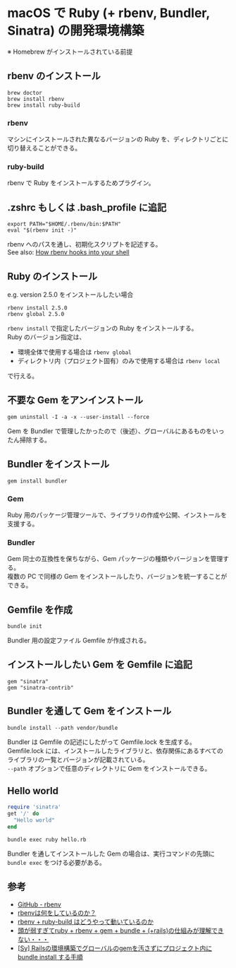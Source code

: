# macOS で Ruby (+ rbenv, Bundler, Sinatra) の開発環境構築

※ Homebrew がインストールされている前提

## rbenv のインストール

```
brew doctor
brew install rbenv
brew install ruby-build
```

### rbenv

マシンにインストールされた異なるバージョンの Ruby を、ディレクトリごとに切り替えることができる。

### ruby-build

rbenv で Ruby をインストールするためプラグイン。

## .zshrc もしくは .bash_profile に追記

```
export PATH="$HOME/.rbenv/bin:$PATH"
eval "$(rbenv init -)"
```

rbenv へのパスを通し、初期化スクリプトを記述する。  
See also: [How rbenv hooks into your shell](https://github.com/rbenv/rbenv#how-rbenv-hooks-into-your-shell)

## Ruby のインストール

e.g. version 2.5.0 をインストールしたい場合

```
rbenv install 2.5.0
rbenv global 2.5.0
```

`rbenv install` で指定したバージョンの Ruby をインストールする。  
Ruby のバージョン指定は、

- 環境全体で使用する場合は `rbenv global`
- ディレクトリ内（プロジェクト固有）のみで使用する場合は `rbenv local`

で行える。

## 不要な Gem をアンインストール

```
gem uninstall -I -a -x --user-install --force
```

Gem を Bundler で管理したかったので（後述）、グローバルにあるものをいったん掃除する。

## Bundler をインストール

```
gem install bundler
```

### Gem

Ruby 用のパッケージ管理ツールで、ライブラリの作成や公開、インストールを支援する。

### Bundler

Gem 同士の互換性を保ちながら、Gem パッケージの種類やバージョンを管理する。  
複数の PC で同様の Gem をインストールしたり、バージョンを統一することができる。

## Gemfile を作成

```
bundle init
```

Bundler 用の設定ファイル Gemfile が作成される。

## インストールしたい Gem を Gemfile に追記

```
gem "sinatra"
gem "sinatra-contrib"
```

## Bundler を通して Gem をインストール

```
bundle install --path vendor/bundle
```

Bundler は Gemfile の記述にしたがって Gemfile.lock を生成する。  
Gemfile.lock には、インストールしたライブラリと、依存関係にあるすべてのライブラリの一覧とバージョンが記載されている。  
`--path` オプションで任意のディレクトリに Gem をインストールできる。

## Hello world

```ruby
require 'sinatra'
get '/' do
  "Hello world"
end
```

```
bundle exec ruby hello.rb
```

Bundler を通してインストールした Gem の場合は、実行コマンドの先頭に `bundle exec` をつける必要がある。

## 参考

- [GitHub - rbenv](https://github.com/rbenv/rbenv)
- [rbenvは何をしているのか？](http://d.hatena.ne.jp/zariganitosh/20141101/what_does_rbenv)
- [rbenv + ruby-build はどうやって動いているのか](http://takatoshiono.hatenablog.com/entry/2015/01/09/012040)
- [頭が弱すぎてruby + rbenv + gem + bundle + (+rails)の仕組みが理解できない・・・](http://komaken.me/blog/2013/07/05/%E9%A0%AD%E3%81%8C%E5%BC%B1%E3%81%99%E3%81%8E%E3%81%A6ruby-rbenv-gem-bundle-rails%E3%81%AE%E4%BB%95%E7%B5%84%E3%81%BF%E3%81%8C%E7%90%86%E8%A7%A3%E3%81%A7%E3%81%8D%E3%81%AA%E3%81%84%E3%83%BB/)
- [[Sy] Railsの環境構築でグローバルのgemを汚さずにプロジェクト内にbundle install する手順](https://utano.jp/entry/2016/07/rails-bundle-install-gem-inner-project/)
